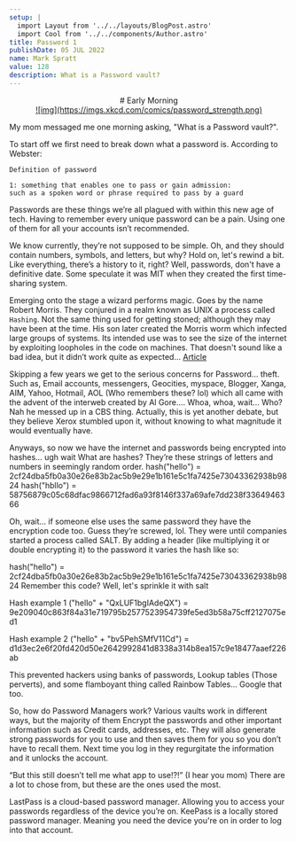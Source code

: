 ```yaml
---
setup: |
  import Layout from '../../layouts/BlogPost.astro'
  import Cool from '../../components/Author.astro'
title: Password 1
publishDate: 05 JUL 2022
name: Mark Spratt
value: 128
description: What is a Password vault?
---
```

<div align="center">
# Early Morning

</div>
<a href="https://xkcd.com/936/?fbclid=IwAR1dBAc767rK5ni47plmh50MfOJ0f0pnzvUsua_UiZ7mpmBHuwnF_dbzr_U">
  <div align="center">
    ![img](https://imgs.xkcd.com/comics/password_strength.png)
  </div>
</a>

My mom messaged me one morning asking, "What is a  Password vault?".

To start off we first need to break down what a password is. According to Webster:

```
Definition of password

1: something that enables one to pass or gain admission:
such as a spoken word or phrase required to pass by a guard 
```

Passwords are these things we’re all plagued with within this new age of tech. Having to remember every unique password can be a pain. Using one of them for all your accounts isn’t recommended.  

 We know currently, they’re not supposed to be simple. Oh, and they should contain numbers, symbols, and letters, but why? Hold on, let's rewind a bit. Like everything, there’s a history to it, right? Well, passwords, don't have a definitive date. Some speculate it was MIT  when they created the first time-sharing system.

Emerging onto the stage a wizard performs magic. Goes by the name Robert Morris. They conjured in a realm known as UNIX a process called `Hashing`. Not the same thing used for getting stoned; although they may have been at the time. His son later created the Morris worm which infected large groups of systems. Its intended use was to see the size of the internet by exploiting loopholes in the code on machines. That doesn't sound like a bad idea, but it didn’t work quite as expected... [Article](https://wikipedia.org/wiki/Morris_worm)

Skipping a few years we get to the serious concerns for Password... theft. Such as, Email accounts, messengers, Geocities, myspace, Blogger, Xanga, AIM, Yahoo, Hotmail, AOL (Who remembers these? lol) which all came with the advent of the interweb created by Al Gore…. Whoa, whoa, wait... Who? Nah he messed up in a CBS thing. Actually, this is yet another debate, but they believe Xerox stumbled upon it, without knowing to what magnitude it would eventually have. 

Anyways, so now we have the internet and passwords being encrypted into hashes… ugh wait What are hashes? They’re these strings of letters and numbers in seemingly random order.
hash("hello") = 2cf24dba5fb0a30e26e83b2ac5b9e29e1b161e5c1fa7425e73043362938b9824
hash("hbllo") = 58756879c05c68dfac9866712fad6a93f8146f337a69afe7dd238f3364946366

Oh, wait… if someone else uses the same password they have the encryption code too. Guess they’re screwed, lol. They were until companies started a process called SALT. By adding a header (like multiplying it  or double encrypting it) to the password it varies the hash like so:

hash("hello") = 2cf24dba5fb0a30e26e83b2ac5b9e29e1b161e5c1fa7425e73043362938b9824
Remember this code? Well, let's sprinkle it with salt 

Hash example 1 ("hello" + "QxLUF1bgIAdeQX") = 9e209040c863f84a31e719795b2577523954739fe5ed3b58a75cff2127075ed1

Hash example 2 ("hello" + "bv5PehSMfV11Cd") = d1d3ec2e6f20fd420d50e2642992841d8338a314b8ea157c9e18477aaef226ab

This prevented hackers using banks of passwords, Lookup tables (Those perverts), and some flamboyant thing called Rainbow Tables… Google that too. 

So, how do Password Managers work? Various vaults work in different ways, but the majority of them Encrypt the passwords and other important information such as Credit cards, addresses, etc. They will also generate strong passwords for you to use and then saves them for you so you don’t have to recall them. Next time you log in they regurgitate the information and it unlocks the account. 

“But this still doesn’t tell me what app to use!?!” (I hear you mom) 
There are a lot to chose from, but these are the ones used the most. 

LastPass is a cloud-based password manager. Allowing you to access your passwords regardless of the device you’re on. 
KeePass is a locally stored password manager. Meaning you need the device you're on in order to log into that account.